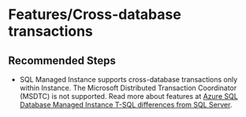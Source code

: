<properties
	pageTitle="Features/Cross-database transactions"
	description="Features/Cross-database transactions"
	service="microsoft.sql"
	resource="servers"
	authors="rohitnayakmsft"
    ms.author="rohitna"
	displayOrder=""
	selfHelpType="generic"
	supportTopicIds="32594714"
	resourceTags=""
	productPesIds="16259"
	cloudEnvironments="public"
/>
# Features/Cross-database transactions

## **Recommended Steps**

* SQL Managed Instance supports cross-database transactions only within Instance. The Microsoft Distributed Transaction Coordinator (MSDTC) is not supported. Read more about features at [Azure SQL Database Managed Instance T-SQL differences from SQL Server](https://docs.microsoft.com/azure/sql-database/sql-database-managed-instance-transact-sql-information).
